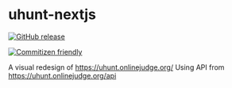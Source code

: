 # uhunt-nextjs

[![GitHub release](https://img.shields.io/github/release/clumsy-coder/uhunt-nextjs.svg)](https://gitHub.com/clumsy-coder/uhunt-nextjs/releases/)

[![Commitizen friendly](https://img.shields.io/badge/commitizen-friendly-brightgreen.svg)](http://commitizen.github.io/cz-cli/)

A visual redesign of https://uhunt.onlinejudge.org/ Using API from https://uhunt.onlinejudge.org/api
